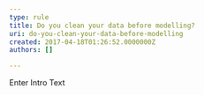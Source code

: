 ```yaml
---
type: rule
title: Do you clean your data before modelling?
uri: do-you-clean-your-data-before-modelling
created: 2017-04-18T01:26:52.0000000Z
authors: []

---
```




<span class='intro'> Enter Intro Text </span>




